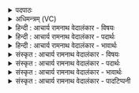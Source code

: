 <details><summary>पदपाठः</summary>

याः। वा꣣म्। स꣡न्ति꣢꣯। पु꣣रुस्पृ꣡हः꣢। पु꣣रु। स्पृ꣡हः꣢꣯। नि꣣यु꣡तः꣢। नि꣣। यु꣡तः꣢꣯। दा꣣शु꣡षे꣢। न꣣रा। इ꣡न्द्रा꣢꣯ग्नी। इ꣡न्द्र꣢꣯। अ꣣ग्नीइ꣡ति꣢। ता꣡भिः꣢꣯। आ। ग꣣तम्। ९९२।
</details>

<details><summary>अधिमन्त्रम् (VC)</summary>

- इन्द्राग्नी
- भरद्वाजो बार्हस्पत्यः
- गायत्री
- षड्जः
</details>

<details><summary>हिन्दी : आचार्य रामनाथ वेदालंकार - विषयः</summary>

अगले मन्त्र में पुनः उसी विषय को कहते हैं।
</details>

<details><summary>हिन्दी : आचार्य रामनाथ वेदालंकार - पदार्थः</summary>

पदार्थान्वयभाषाः -  हे(नरा)नेता(इन्द्राग्नी)आत्मा और मन वा राजा एवं सेनापति! (दाशुषे)त्यागशील,परोपकारी जन के लिए(याः)जो(वाम्)तुम्हारी(नियुतः)लाख संख्यावाली(पुरुस्पृहः)बहुत महत्वाकांक्षावाली उदात्त कामनाएँ हैं, (ताभिः)उनके साथ तुम(आ गतम्)आओ ॥२॥
</details>

<details><summary>हिन्दी : आचार्य रामनाथ वेदालंकार - भावार्थः</summary>

भावार्थभाषाः -  शरीर में मनुष्य का अन्तरात्मा और मन तथा राष्ट्र में राजा और सेनाध्यक्ष दूसरों का हित करनेवाले मनुष्य का ही उपकार करते हैं,स्वार्थ की कीचड़ से लिप्त मनुष्य का नहीं ॥२॥
</details>

<details><summary>संस्कृत : आचार्य रामनाथ वेदालंकार - विषयः</summary>

अथ पुनरपि तमेव विषयमाह।
</details>

<details><summary>संस्कृत : आचार्य रामनाथ वेदालंकार - पदार्थः</summary>

पदार्थान्वयभाषाः -  हे(नरा)नरौ नेतारौ(इन्द्राग्नी)आत्ममनसी नृपतिसेनापती वा! (दाशुषे)दत्तवते त्यागशीलाय परोपकारिणे जनाय(याः वाम्)युवयोः(नियुतः)लक्षसंख्यकाः(पुरुस्पृहः)बहुमहत्त्वाकाङ्क्षिण्यः उदात्ताः कामनाः सन्ति(ताभिः)उदात्ताभिः कामनाभिः युवाम्(आ गतम्२)आगच्छतम् ॥२॥३
</details>

<details><summary>संस्कृत : आचार्य रामनाथ वेदालंकार - भावार्थः</summary>

भावार्थभाषाः -  देहे मनुष्यस्यान्तरात्मा मनश्च राष्ट्रे राजा सेनाध्यक्षश्च परहितकारिणमेव जनमुपकुर्वन्ति न स्वार्थपङ्कलिप्तम् ॥२॥
</details>

<details><summary>संस्कृत : आचार्य रामनाथ वेदालंकार - पादटिप्पनी</summary>

टिप्पणी:   १. ऋ० ६।६०।८। २. अत्र गम्लृ गतौ इत्यस्माद् ‘बहुलं छन्दसि’ इति शपो लुकि सति शित्वाभावाच्छस्याभावो ‘अनुदात्तोपदेश’ इत्यादिना मलोपश्च इति य० ७।८ भाष्ये द०। ३. ऋग्भाष्ये दयानन्दर्षिर्मन्त्रमिममध्यापको-पदेशकपक्षे व्याख्यातवान्।
</details>